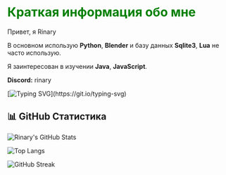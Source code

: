 #  <span style="color:green">Краткая информация обо мне</span>

Привет, я Rinary

В основном использую **Python**, **Blender** и базу данных **Sqlite3**, **Lua** не часто использую.

Я заинтересован в изучении **Java**, **JavaScript**.

**Discord:** rinary

[![Typing SVG](https://readme-typing-svg.demolab.com?font=Fira+Code&pause=1000&color=1FF73A&vCenter=true&width=435&lines=Hello+World!)](https://git.io/typing-svg)

## 📊 GitHub Статистика

![Rinary's GitHub Stats](https://github-readme-stats.vercel.app/api?username=Rinary1&show_icons=true&theme=radical)

![Top Langs](https://github-readme-stats.vercel.app/api/top-langs/?username=Rinary1&layout=compact&theme=radical)

![GitHub Streak](https://github-readme-streak-stats.herokuapp.com/?user=Rinary1&theme=radical)
